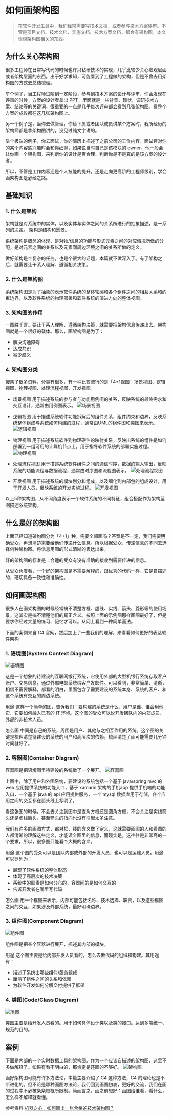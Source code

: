 # 如何画架构图

> 在软件开发生涯中，我们经常需要写技术文档，或者参与技术方案评审。不管是项目文档、技术文档、实施文档、技术方案文档，都会有架构图。本文谈谈架构图相关的东西。




## 为什么关心架构图

很多工程师在日常写代码的时候也许只钻研技术的实现，几乎比较少关心宏观层面或者架构层面的东西。出于好学求知，可能看到了工程做的架构，但是不曾去用架构图的方式去总结梳理。

举个例子，当工程师进阶到一定阶段，参与到技术方案的设计与评审，你会发现在评审的时候，方案的设计者拿出 PPT，里面就是一些背景、现状、调研技术方案、结论等的关键词，很重要的一点是几乎每次评审都会看到几张架构图。看整个方案的成败都在这几张架构图上。

另一个例子是，当你去做管理，你给下属或者团队成员讲某个方案时，我所经历的架构师都是拿架构图讲的，没见过纯文字讲的。

举个极端的例子，你去面试，你的简历上描述了之前公司的工作内容。面试官对你的某个内容感兴趣时会和你细聊，如果说当时自己是该模块的 owner，他一般会让你画一个架构图，来判断你的设计是否合理、判断你是不是真的是该方案的设计者。

所以，不管是工作内容还是个人技能的提升，还是走向更高阶的工程师级别，学会画架构图是必经之路。




## 基础知识
### 1. 什么是架构

架构就是对系统中的实体，以及实体与实体之间的关系所进行的抽象描述，是一系列的决策。
架构是结构和愿景。

系统架构是概念的体现，是对物/信息的功能与形式元素之间的对应情况所做的分配，是对元素之间的关系以及元素同周边环境之间的关系所做的定义。

做好架构是个复杂的任务，也是个很大的话题，本篇就不做深入了。有了架构之后，就需要让干系人理解、遵循相关决策。

### 2. 什么是架构图

系统架构图是为了抽象的表示软件系统的整体轮廓和各个组件之间的相互关系和约束边界，以及软件系统的物理部署和软件系统的演进方向的整体视图。

### 3. 架构图的作用

一图胜千言。要让干系人理解、遵循架构决策，就需要把架构信息传递出去。架构图就是一个很好的载体。那么，画架构图是为了：

- 解决沟通障碍
- 达成共识
- 减少歧义

### 4. 架构图分类

搜集了很多资料，分类有很多，有一种比较流行的是「4+1视图：场景视图、逻辑视图、物理视图、处理流程视图、开发视图。

- 场景视图
    用于描述系统的参与者与功能用例间的关系，反映系统的最终需求和交互设计，通常由用例图表示。
    ![场景视图](./../assets/2020-04-24-ArchDiagram1.jpeg)

- 逻辑视图
    用于描述系统软件功能拆解后的组件关系，组件约束和边界，反映系统整体组成与系统如何构建的过程，通常由UML的组件图和类图来表示。
    ![逻辑视图](./../assets/2020-04-24-ArchDiagram3.jpeg)

- 物理视图
    用于描述系统软件到物理硬件的映射关系，反映出系统的组件是如何部署到一组可用的计算机节点上，用于指导软件系统的部署实施过程。
    ![物理视图](./../assets/2020-04-24-ArchDiagram4.jpeg)

- 处理流程视图
    用于描述系统软件组件之间的通信时序，数据的输入输出，反映系统的功能流程与数据流程，通常由时序图和流程图表示。
    ![处理流程视图](./../assets/2020-04-24-ArchDiagram5.jpeg)

- 开发视图
    用于描述系统的模块划分和组成，以及细化到内部包的组成设计，用于开发人员，反映系统的开发实施过程。
    ![开发视图](./../assets/2020-04-24-ArchDiagram2.jpeg)


以上5种架构图，从不同角度表示一个软件系统的不同特征，组合搭配作为架构蓝图描述系统架构。




## 什么是好的架构图

上面已经知道架构图分为「4+1」种，需要全部画吗？答案是不一定，我们需要明确受众，再想清楚需要给他们传递什么信息。所以根据受众、传递信息的不同去选择何种架构图。将信息用图的形式清晰的表达出来。

好的架构图的标准是：合适的受众有没有准确的接收到需要传递的信息。

从受众角度看，一个好的架构图是不需要解释的，跟优秀的代码一样，它是自描述的，硬切具备一致性和准确性。




## 如何画架构图

很多人在画架构图的时候经常搞不清楚方框、虚线、实线、箭头、菱形等的使用场景，这其实是搞不清楚他们的真正含义。按照上面的示例图那样画图最好了，但是要求你经过大量的练习、记忆才可以。从网上看到一种简单画法。

下面的案例来自 C4 官网，然后加上了一些我们的理解，来看看如何更好的表达软件架构




### 1. 语境图(System Context Diagram)
![语境图](./../assets/2020-04-24-ArchDiagram6.jpeg)

这是一个想象的待建设的互联网银行系统，它使用外部的大型机银行系统存取客户账户、交易信息，通过外部电邮系统给客户发邮件。可以看到，非常简单、清晰，相信不需要解释，都看的明白，里面包含了需要建设的系统本身、系统的客户、和这个系统有交互的周边系统。

用途
这样一个简单的图，告诉我们：要构建的系统是什么、用户是谁、谁会用他它、它要如何融入已有的 IT 环境。这个图的受众可以说开发团队内的内部成员、外部的非技术人员。

怎么画
中间是自己的系统，周围是用户、其他与之相互作用的系统。这个图的关键是梳理清楚待建设的系统的用户和高层次的依赖，梳理清楚了画可能需要几分钟时间就好了。




### 2. 容器图(Container Diagram)
容器图是把语境图里待建设的系统做了一个展开。
![容器图](./../assets/2020-04-24-ArchDiagram7.jpeg)

上图中，除了用户和外围系统，要建设的系统包括一个基于 java\spring mvc 的 web 应用提供系统的功能入口，基于 xamarin 架构的手机app 提供手机端的功能入口，一个基于 java 的 api 应用提供服务，一个 mysql 数据库用于存储，各个应用之间的交互都在箭头线上写明了。

看这张图的时候，不会去关注到图中是直角方框还是圆角方框，不会关注是实线箭头还是虚线箭头，甚至箭头的指向也没有引起太多注意。

我们有许多的画图方式，都对框、线的含义做了定义，这就需要画图的人和看图的人都清晰的理解这些定义，才能读全图里的信息，而现实是，这往往是非常高的一个要求，所以，很多图只能看个大概的含义。

用途
这个图的受众可以是团队内部或外部的开发人员，也可以是运维人员。用途可以罗列为：
- 展现了软件系统的整体形态
- 体现了高层次的技术决策
- 系统中的职责是如何分布的，容器间的是如何交互的
- 告诉开发者在哪里写代码

怎么画
用一个框图来表示，内部可能包括名称、技术选择、职责，以及这些框图之间的交互，如果涉及外部系统，最好明确边界。




### 3. 组件图(Component Diagram)
![组件图](./../assets/2020-04-24-ArchDiagram8.jpeg)

组件图是把某个容器进行展开，描述其内部的模块。

用途
这个图主要是给内部开发人员看的，怎么去做代码的组织和构建。其用途有：
- 描述了系统由哪些组件/服务组成
- 厘清了组件之间的关系和依赖
- 为软件开发如何分解交付提供了框架




### 4. 类图(Code/Class Diagram)
![类图](./../assets/2020-04-24-ArchDiagram9.jpeg)

类图主要是给开发人员看的。用于如何具体设计类以及类的接口。达到多端统一、规范的目的。




## 案例

下面是内部的一个实时数据工具的架构图。作为一个应该自描述的架构图，这里不多做解释了。如果有看不明白的，那肯定是还画的不够好。
![架构图](./../assets/2020-04-24-ArchDiagram10.jpeg)

画好架构图可能有许多方法论，本篇主要介绍了 C4 这种方法，C4 的理论也是不断进化的。但不论是哪种画图方法论，我们回到画图初衷，更好的交流，我们在画的过程中不必被条条框框所限制。简而言之，画之前想好：画图给谁看，看什么，怎么样不解释就看懂。




参考资料
[机器之心：如何画出一张合格的技术架构图？](https://www.jiqizhixin.com/articles/2019-04-11-22?from=synced&keyword=架构图)